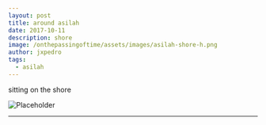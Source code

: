 ```yaml
---
layout: post
title: around asilah
date: 2017-10-11
description: shore
image: /onthepassingoftime/assets/images/asilah-shore-h.png
author: jxpedro
tags: 
  - asilah
---
```

<p >sitting on the shore</p>

![Placeholder](/onthepassingoftime/assets/images/asilah-shore.jpg)

<p></p>

<hr/>
